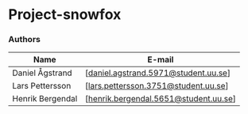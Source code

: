 # Project-snowfox

### Authors
| Name | E-mail |
| ------ | ------ |
| Daniel Ågstrand | [daniel.agstrand.5971@student.uu.se] |
| Lars Pettersson | [lars.pettersson.3751@student.uu.se] |
| Henrik Bergendal | [henrik.bergendal.5651@student.uu.se] | 
